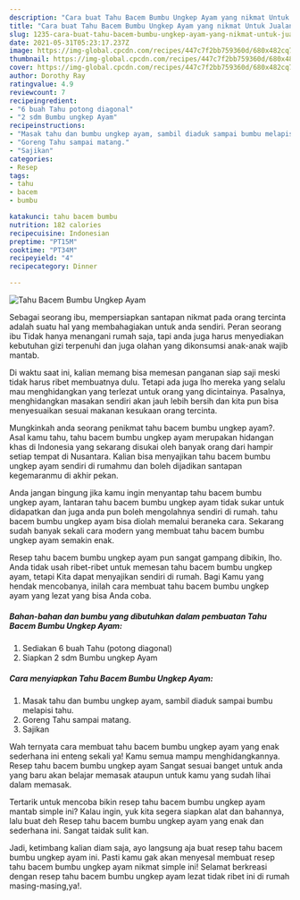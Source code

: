 ```yaml
---
description: "Cara buat Tahu Bacem Bumbu Ungkep Ayam yang nikmat Untuk Jualan"
title: "Cara buat Tahu Bacem Bumbu Ungkep Ayam yang nikmat Untuk Jualan"
slug: 1235-cara-buat-tahu-bacem-bumbu-ungkep-ayam-yang-nikmat-untuk-jualan
date: 2021-05-31T05:23:17.237Z
image: https://img-global.cpcdn.com/recipes/447c7f2bb759360d/680x482cq70/tahu-bacem-bumbu-ungkep-ayam-foto-resep-utama.jpg
thumbnail: https://img-global.cpcdn.com/recipes/447c7f2bb759360d/680x482cq70/tahu-bacem-bumbu-ungkep-ayam-foto-resep-utama.jpg
cover: https://img-global.cpcdn.com/recipes/447c7f2bb759360d/680x482cq70/tahu-bacem-bumbu-ungkep-ayam-foto-resep-utama.jpg
author: Dorothy Ray
ratingvalue: 4.9
reviewcount: 7
recipeingredient:
- "6 buah Tahu potong diagonal"
- "2 sdm Bumbu ungkep Ayam"
recipeinstructions:
- "Masak tahu dan bumbu ungkep ayam, sambil diaduk sampai bumbu melapisi tahu."
- "Goreng Tahu sampai matang."
- "Sajikan"
categories:
- Resep
tags:
- tahu
- bacem
- bumbu

katakunci: tahu bacem bumbu 
nutrition: 182 calories
recipecuisine: Indonesian
preptime: "PT15M"
cooktime: "PT34M"
recipeyield: "4"
recipecategory: Dinner

---
```



![Tahu Bacem Bumbu Ungkep Ayam](https://img-global.cpcdn.com/recipes/447c7f2bb759360d/680x482cq70/tahu-bacem-bumbu-ungkep-ayam-foto-resep-utama.jpg)

Sebagai seorang ibu, mempersiapkan santapan nikmat pada orang tercinta adalah suatu hal yang membahagiakan untuk anda sendiri. Peran seorang ibu Tidak hanya menangani rumah saja, tapi anda juga harus menyediakan kebutuhan gizi terpenuhi dan juga olahan yang dikonsumsi anak-anak wajib mantab.

Di waktu  saat ini, kalian memang bisa memesan panganan siap saji meski tidak harus ribet membuatnya dulu. Tetapi ada juga lho mereka yang selalu mau menghidangkan yang terlezat untuk orang yang dicintainya. Pasalnya, menghidangkan masakan sendiri akan jauh lebih bersih dan kita pun bisa menyesuaikan sesuai makanan kesukaan orang tercinta. 



Mungkinkah anda seorang penikmat tahu bacem bumbu ungkep ayam?. Asal kamu tahu, tahu bacem bumbu ungkep ayam merupakan hidangan khas di Indonesia yang sekarang disukai oleh banyak orang dari hampir setiap tempat di Nusantara. Kalian bisa menyajikan tahu bacem bumbu ungkep ayam sendiri di rumahmu dan boleh dijadikan santapan kegemaranmu di akhir pekan.

Anda jangan bingung jika kamu ingin menyantap tahu bacem bumbu ungkep ayam, lantaran tahu bacem bumbu ungkep ayam tidak sukar untuk didapatkan dan juga anda pun boleh mengolahnya sendiri di rumah. tahu bacem bumbu ungkep ayam bisa diolah memalui beraneka cara. Sekarang sudah banyak sekali cara modern yang membuat tahu bacem bumbu ungkep ayam semakin enak.

Resep tahu bacem bumbu ungkep ayam pun sangat gampang dibikin, lho. Anda tidak usah ribet-ribet untuk memesan tahu bacem bumbu ungkep ayam, tetapi Kita dapat menyajikan sendiri di rumah. Bagi Kamu yang hendak mencobanya, inilah cara membuat tahu bacem bumbu ungkep ayam yang lezat yang bisa Anda coba.

<!--inarticleads1-->

##### Bahan-bahan dan bumbu yang dibutuhkan dalam pembuatan Tahu Bacem Bumbu Ungkep Ayam:

1. Sediakan 6 buah Tahu (potong diagonal)
1. Siapkan 2 sdm Bumbu ungkep Ayam




<!--inarticleads2-->

##### Cara menyiapkan Tahu Bacem Bumbu Ungkep Ayam:

1. Masak tahu dan bumbu ungkep ayam, sambil diaduk sampai bumbu melapisi tahu.
1. Goreng Tahu sampai matang.
1. Sajikan




Wah ternyata cara membuat tahu bacem bumbu ungkep ayam yang enak sederhana ini enteng sekali ya! Kamu semua mampu menghidangkannya. Resep tahu bacem bumbu ungkep ayam Sangat sesuai banget untuk anda yang baru akan belajar memasak ataupun untuk kamu yang sudah lihai dalam memasak.

Tertarik untuk mencoba bikin resep tahu bacem bumbu ungkep ayam mantab simple ini? Kalau ingin, yuk kita segera siapkan alat dan bahannya, lalu buat deh Resep tahu bacem bumbu ungkep ayam yang enak dan sederhana ini. Sangat taidak sulit kan. 

Jadi, ketimbang kalian diam saja, ayo langsung aja buat resep tahu bacem bumbu ungkep ayam ini. Pasti kamu gak akan menyesal membuat resep tahu bacem bumbu ungkep ayam nikmat simple ini! Selamat berkreasi dengan resep tahu bacem bumbu ungkep ayam lezat tidak ribet ini di rumah masing-masing,ya!.

